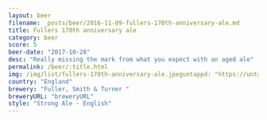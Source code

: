 ```yaml
---
layout: beer
filename: _posts/beer/2016-11-09-fullers-170th-anniversary-ale.md
title: Fullers 170th anniversary ale
category: beer
score: 5
beer-date: "2017-10-28"
desc: "Really missing the mark from what you expect with an aged ale"
permalink: /beer/:title.html
img: /img/list/fullers-170th-anniversary-ale.jpeguntappd: "https://untappd.com/b/fuller--smith---turner--170th-anniversary-celebration-ale/1015457"
country: "England"
brewery: "Fuller, Smith & Turner "
breweryURL: "breweryURL"
style: "Strong Ale - English"
---
```

